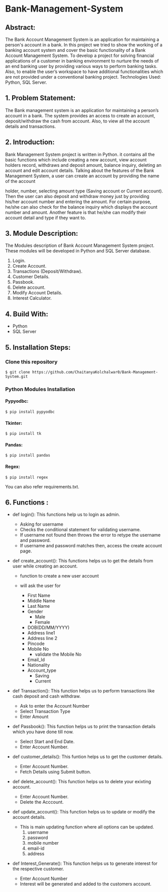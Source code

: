 # Bank-Management-System


## Abstract:

The Bank Account Management System is an application for maintaining a person's account in a bank. In this project we tried to show the working of a banking account system and cover the basic functionality of a Bank Account Management System. To develop a project for solving financial applications of a customer in banking environment to nurture the needs of an end banking user by providing various ways to perform banking tasks. Also, to enable the user’s workspace to have additional functionalities which are not provided under a conventional banking project.
Technologies Used: Python, SQL Server.

## 1.	Problem Statement:

The Bank management system is an application for maintaining a person’s account in a bank. The system provides an access to create an account, deposit/withdraw the cash from account. Also, to view all the account details and transactions.

## 2.	Introduction:

Bank Management System project is written in Python. it contains all the basic functions which include creating a new account, view account holders record, withdraws and deposit amount, balance inquiry, deleting an account and edit account details. 
Talking about the features of the Bank Management System, a user can create an account by providing the name of the account 

holder, number, selecting amount type (Saving account or Current account). Then the user can also deposit and withdraw money just by providing his/her account number and entering the amount. For certain purpose, he/she can also check for the balance inquiry which displays the account number and amount. Another feature is that he/she can modify their account detail and type if they want to.

## 3.	Module Description:

The Modules description of Bank Account Management System project. These modules will be developed in Python and SQL Server database.
1.	Login.
2.	Create Account.
3.	Transactions (Deposit/Withdraw).
4.	Customer Details.
5.	Passbook.
6.	Delete account.
7.	Modify Account Details.
8.	Interest Calculator.

## 4. Build With:

* Python
* SQL Server

## 5. Installation Steps:


### Clone this repository
```
$ git clone https://github.com/ChaitanyaKolchalwar0/Bank-Management-System.git
```
### Python Modules Installation
#### Pypyodbc:
```
$ pip install pypyodbc
```
#### Tkinter:
```
$ pip install tk
```
#### Pandas:
```
$ pip install pandas
```
#### Regex:
```
$ pip install regex
```
You can also refer requirements.txt.
## 6. Functions : 
* def login():
    This functions help us to login as admin.
    - Asking for username
	- Checks the conditional statement for validating username.
	- If username not found then throws the error to retype the username and password.
	- If username and password matches then, access the create account page.
		
* def create_account():
    This functions helps us to get the details from user while creating an account.
    - function to create a new user account
	- will ask the user for
		
		- First Name
		- Middle Name
		- Last Name
		- Gender
			- Male
			- Female
		- DOB(DD/MM/YYYY)
		- Address line1
		- Address line 2 
		- Pincode
		- Mobile No
			- validate the Mobile No
		- Email_Id
		- Nationality
		- Account_type
			- Saving
			- Current
						
    
* def Transaction():
    This function helps us to perform transactions like cash deposit and cash withdraw.
    - Ask to enter the Account Number
    - Select Transaction Type
    - Enter Amount
    
* def Passbook():
    This function helps us to print the transaction details which you have done till now.
    - Select Start and End Date.
    - Enter Account Number.
* def customer_details():
    This funtion helps us to get the customer details.
    - Enter Account Number.
    - Fetch Details using Submit button.
* def delete_account():
    This function helps us to delete your exixting account.
     - Enter Account Number.
     - Delete the Acccount.
* def update_account():
    This function helps us to update or modify the account details. 
    - This is main updating function where all options can be updated.
		1. username 
		2. password
		3. mobile number
		4. email-id
		5. address 
			
* def Interest_Generate():
    This function helps us to generate interest for the respective customer.
    - Enter Account Number
    - Interest will be generated and added to the customers account.

    
  
